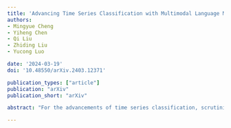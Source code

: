```yaml
---
title: 'Advancing Time Series Classification with Multimodal Language Modeling'
authors:
- Mingyue Cheng
- Yiheng Chen
- Qi Liu
- Zhiding Liu
- Yucong Luo

date: '2024-03-19'
doi: '10.48550/arXiv.2403.12371'

publication_types: ["article"]
publication: "arXiv"
publication_short: "arXiv"

abstract: "For the advancements of time series classification, scrutinizing previous studies, most existing methods adopt a common learning-to-classify paradigm - a time series classifier model tries to learn the relation between sequence inputs and target label encoded by one-hot distribution. Although effective, this paradigm conceals two inherent limitations: (1) encoding target categories with one-hot distribution fails to reflect the comparability and similarity between labels, and (2) it is very difficult to learn transferable model across domains, which greatly hinder the development of universal serving paradigm. In this work, we propose InstructTime, a novel attempt to reshape time series classification as a learning-to-generate paradigm. Relying on the powerful generative capacity of the pre-trained language model, the core idea is to formulate the classification of time series as a multimodal understanding task, in which both task-specific instructions and raw time series are treated as multimodal inputs while the label information is represented by texts. To accomplish this goal, three distinct designs are developed in the InstructTime. Firstly, a time series discretization module is designed to convert continuous time series into a sequence of hard tokens to solve the inconsistency issue across modal inputs. To solve the modality representation gap issue, for one thing, we introduce an alignment projected layer before feeding the transformed token of time series into language models. For another, we highlight the necessity of auto-regressive pre-training across domains, which can facilitate the transferability of the language model and boost the generalization performance. Extensive experiments are conducted over benchmark datasets, whose results uncover the superior performance of InstructTime and the potential for a universal foundation model in time series classification."

---
```


